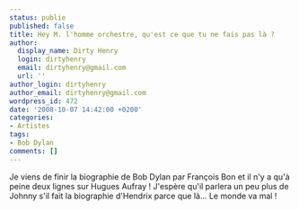 ```yaml
---
status: publie
published: false
title: Hey M. l'homme orchestre, qu'est ce que tu ne fais pas là ?
author:
  display_name: Dirty Henry
  login: dirtyhenry
  email: dirtyhenry@gmail.com
  url: ''
author_login: dirtyhenry
author_email: dirtyhenry@gmail.com
wordpress_id: 472
date: '2008-10-07 14:42:00 +0200'
categories:
- Artistes
tags:
- Bob Dylan
comments: []
---
```

Je viens de finir la biographie de Bob Dylan par François Bon et il n'y a qu'à peine deux lignes sur Hugues Aufray ! J'espère qu'il parlera un peu plus de Johnny s'il fait la biographie d'Hendrix parce que là... Le monde va mal !
